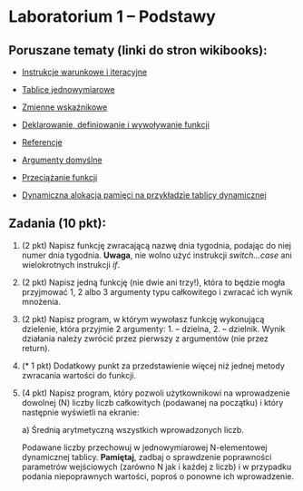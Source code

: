 # Laboratorium 1 – Podstawy 

## Poruszane tematy (linki do stron wikibooks): 

* [Instrukcje warunkowe i iteracyjne](https://pl.wikibooks.org/wiki/C/Instrukcje_steruj%C4%85ce)

* [Tablice jednowymiarowe](https://pl.wikibooks.org/wiki/C/Tablice)

* [Zmienne wskaźnikowe](https://pl.wikibooks.org/wiki/C/Wska%C5%BAniki)

* [Deklarowanie, definiowanie i wywoływanie funkcji](https://pl.wikibooks.org/wiki/C/Funkcje)

* [Referencje](https://pl.wikibooks.org/wiki/C%2B%2B/Referencje)

* [Argumenty domyślne](https://pl.wikibooks.org/wiki/C%2B%2B/Przeci%C4%85%C5%BCanie_funkcji#Argumenty_domy%C5%9Blne)

* [Przeciążanie funkcji](https://pl.wikibooks.org/wiki/C%2B%2B/Przeci%C4%85%C5%BCanie_funkcji)

* [Dynamiczna alokacja pamięci na przykładzie tablicy dynamicznej](https://pl.wikibooks.org/wiki/C%2B%2B/Zarz%C4%85dzanie_pami%C4%99ci%C4%85)

 

## Zadania (10 pkt): 

1. (2 pkt) Napisz funkcję zwracającą nazwę dnia tygodnia, podając do niej numer dnia tygodnia. **Uwaga**, nie wolno użyć instrukcji _switch…case_ ani wielokrotnych instrukcji _if_. 

2. (2 pkt) Napisz jedną funkcję (nie dwie ani trzy!), która to będzie mogła przyjmować 1, 2 albo 3 argumenty typu całkowitego i zwracać ich wynik mnożenia. 

3. (2 pkt) Napisz program, w którym wywołasz funkcję wykonującą dzielenie, która przyjmie 2 argumenty: 1. – dzielna, 2. – dzielnik. Wynik działania należy zwrócić przez pierwszy z argumentów (nie przez return).  

4. (* 1 pkt) Dodatkowy punkt za przedstawienie więcej niż jednej metody zwracania wartości do funkcji.  

5. (4 pkt) Napisz program, który pozwoli użytkownikowi na wprowadzenie dowolnej (N) liczby liczb całkowitych (podawanej na początku) i który następnie wyświetli na ekranie: 

   a) Średnią arytmetyczną wszystkich wprowadzonych liczb.  

   Podawane liczby przechowuj w jednowymiarowej N-elementowej dynamicznej tablicy. **Pamiętaj**, zadbaj o sprawdzenie poprawności parametrów wejściowych (zarówno N jak i każdej z liczb) i w przypadku podania niepoprawnych wartości, poproś o ponowne ich wprowadzenie. 
